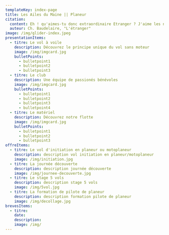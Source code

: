```yaml
---
templateKey: index-page
title: Les Ailes du Maine || Planeur
citation:
  content: Eh ! qu'aimes-tu donc extraordinaire Etranger ? J'aime les nuages... les nuages qui passent...là-bas...là-bas... les merveilleux nuages !
  auteur: Ch. Baudelaire, "L'étranger"
image: /img/glider-index.jpeg
presentationItems:
  - titre: Le vol à voile
    description: Découvrez le principe unique du vol sans moteur
    image: /img/imgcard.jpg
    bulletPoints:
      - bulletpoint1
      - bulletpoint2
      - bulletpoint3
  - titre: Le club
    description: Une équipe de passionés bénévoles
    image: /img/imgcard.jpg
    bulletPoints:
      - bulletpoint1
      - bulletpoint2
      - bulletpoint3
      - bulletpoint4
  - titre: Le matériel
    description: Découvrez notre flotte
    image: /img/imgcard.jpg
    bulletPoints:
      - bulletpoint1
      - bulletpoint2
      - bulletpoint3
offreItems:
  - titre: Le vol d'initiation en planeur ou motoplaneur
    description: description vol initiation en planeur/motoplaneur
    image: /img/initiation.jpg
  - titre: La journée découverte
    description: description journée découverte
    image: /img/journee-decouverte.jpg
  - titre: Le stage 5 vols
    description: description stage 5 vols
    image: /img/5vol.jpg
  - titre: La formation de pilote de planeur
    description: description formation pilote de planeur
    image: /img/decollage.jpg
brevesItems:
  - titre:
    date:
    description:
    image: /img/
---
```

